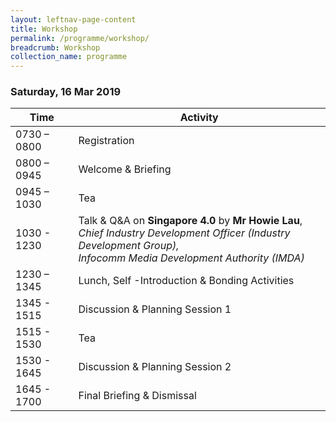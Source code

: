```yaml
---
layout: leftnav-page-content
title: Workshop
permalink: /programme/workshop/
breadcrumb: Workshop
collection_name: programme
---
```


### **Saturday, 16 Mar 2019**

Time|Activity
----|--------------------
0730 – 0800	| Registration
0800 – 0945	| Welcome & Briefing
0945 – 1030	| Tea
1030 - 1230 | Talk & Q&A on **Singapore 4.0** by **Mr Howie Lau**,<br>*Chief Industry Development Officer (Industry Development Group),<br>Infocomm Media Development Authority (IMDA)*
1230 – 1345	| Lunch, Self -Introduction & Bonding Activities
1345 - 1515 | Discussion & Planning Session 1
1515 - 1530 | Tea
1530 - 1645 | Discussion & Planning Session 2
1645 - 1700 | Final Briefing & Dismissal
